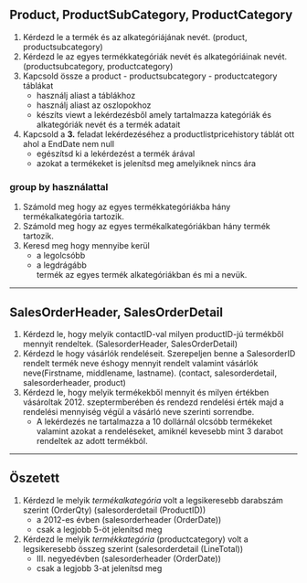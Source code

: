 ## Product, ProductSubCategory, ProductCategory  
  
1. Kérdezd le a termék és az alkategóriájának nevét. (product, productsubcategory)
2. Kérdezd le az egyes termékkategóriák nevét és  alkategóriáinak nevét. (productsubcategory, productcategory)
3. Kapcsold össze a product - productsubcategory - productcategory táblákat
    * használj aliast a táblákhoz
    * használj aliast az oszlopokhoz
    * készíts viewt a lekérdezésből amely tartalmazza kategóriák és alkategóriák nevét és a termék adatait
4. Kapcsold a **3.** feladat lekérdezéséhez a productlistpricehistory táblát ott ahol a EndDate nem null  
    * egészítsd ki a lekérdezést a termék árával  
    * azokat a termékeket is jelenítsd meg amelyiknek nincs ára  

### group by használattal  

1. Számold meg hogy az egyes termékkategóriákba hány termékalkategória tartozik.
2. Számold meg hogy az egyes termékalkategóriákban hány termék tartozik.
3. Keresd meg hogy mennyibe kerül 
    * a legolcsóbb 
    * a legdrágább  
termék az egyes termék alkategóriákban és mi a nevük.  

---  
## SalesOrderHeader, SalesOrderDetail  

1. Kérdezd le, hogy melyik contactID-val milyen productID-jú termékből mennyit rendeltek. (SalesorderHeader, SalesOrderDetail)
2. Kérdezd le hogy vásárlók rendeléseit. Szerepeljen benne a SalesorderID rendelt termék neve éshogy mennyit rendelt valamint vásárlók neve(Firstname, middlename, lastname).  (contact, salesorderdetail, salesorderheader, product)
3. Kérdezd le, hogy melyik termékekből mennyit és milyen értékben vásároltak 2012. szeptermberében és rendezd rendelési érték majd a rendelési mennyiség végül a vásárló neve szerinti sorrendbe. 
    * A lekérdezés ne tartalmazza a 10 dollárnál olcsóbb termékeket valamint azokat a rendeléseket, amiknél kevesebb mint 3 darabot rendeltek az adott termékból.

---   
## Öszetett
1. Kérdezd le melyik *termékalkategória* volt a legsikeresebb darabszám szerint (OrderQty) (salesorderdetail (ProductID))
    * a 2012-es évben (salesorderheader (OrderDate))
    * csak a legjobb 5-öt jelenítsd meg
1. Kérdezd le melyik *termékkategória* (productcategory) volt a legsikeresebb összeg szerint (salesorderdetail (LineTotal))
    * III. negyedévben (salesorderheader (OrderDate)) 
    * csak a legjobb 3-at jelenítsd meg    
